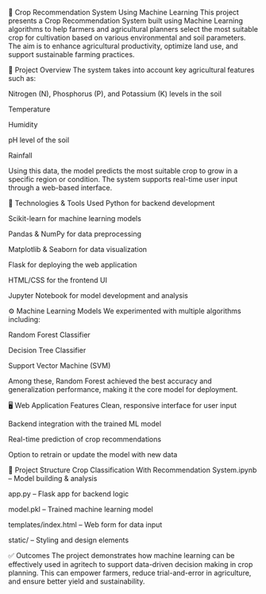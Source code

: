 🌾 Crop Recommendation System Using Machine Learning
This project presents a Crop Recommendation System built using Machine Learning algorithms to help farmers and agricultural planners select the most suitable crop for cultivation based on various environmental and soil parameters. The aim is to enhance agricultural productivity, optimize land use, and support sustainable farming practices.

📌 Project Overview
The system takes into account key agricultural features such as:

Nitrogen (N), Phosphorus (P), and Potassium (K) levels in the soil

Temperature

Humidity

pH level of the soil

Rainfall

Using this data, the model predicts the most suitable crop to grow in a specific region or condition. The system supports real-time user input through a web-based interface.

🧠 Technologies & Tools Used
Python for backend development

Scikit-learn for machine learning models

Pandas & NumPy for data preprocessing

Matplotlib & Seaborn for data visualization

Flask for deploying the web application

HTML/CSS for the frontend UI

Jupyter Notebook for model development and analysis

⚙️ Machine Learning Models
We experimented with multiple algorithms including:

Random Forest Classifier

Decision Tree Classifier

Support Vector Machine (SVM)

Among these, Random Forest achieved the best accuracy and generalization performance, making it the core model for deployment.

🖥️ Web Application Features
Clean, responsive interface for user input

Backend integration with the trained ML model

Real-time prediction of crop recommendations

Option to retrain or update the model with new data

📁 Project Structure
Crop Classification With Recommendation System.ipynb – Model building & analysis

app.py – Flask app for backend logic

model.pkl – Trained machine learning model

templates/index.html – Web form for data input

static/ – Styling and design elements

✅ Outcomes
The project demonstrates how machine learning can be effectively used in agritech to support data-driven decision making in crop planning. This can empower farmers, reduce trial-and-error in agriculture, and ensure better yield and sustainability.
